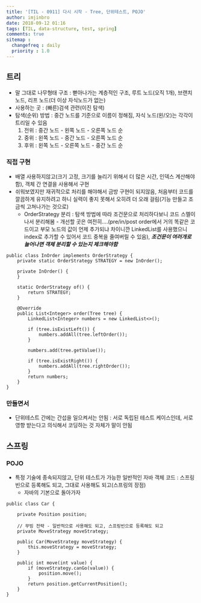 ```yaml
---
title: '[TIL - 0911] 다시 시작 - Tree, 단위테스트, POJO'
author: imjinbro
date: 2018-09-12 01:16
tags: [TIL, data-structure, test, spring]
comments: true
sitemap :
  changefreq : daily
  priority : 1.0
---
```


## 트리 
* 말 그대로 나무형태 구조 : 뻗아나가는 계층적인 구조, 루트 노드(오직 1개), 브랜치 노드, 리프 노드(더 이상 자식노드가 없는)
* 사용하는 곳 : (빠른)검색 관련(이진 탐색)
* 탐색(순위) 방법 : 중간 노드를 기준으로 이름이 정해짐, 자식 노드(왼/오)는 각각이 트리일 수 있음
  1. 전위 : 중간 노드 - 왼쪽 노드 - 오른쪽 노드 순
  2. 중위 : 왼쪽 노드 - 중간 노드 - 오른쪽 노드 순
  3. 후위 : 왼쪽 노드 - 오른쪽 노드 - 중간 노드 순

### 직접 구현
* 배열 사용하지않고(크기 고정, 크기를 늘리기 위해서 더 많은 시간, 인덱스 계산해야함), 객체 간 연결을 사용해서 구현
* 쉬워보였지만 재귀적으로 처리를 해야해서 금방 구현이 되지않음, 처음부터 코드를 깔끔하게 유지하려고 하니 실력이 좋지 못해서 오히려 더 오래 걸림(기능 만들고 조금씩 고쳐나가는 것으로)
  * OrderStrategy 분리 : 탐색 방법에 따라 조건문으로 처리하다보니 코드 스멜이 나서 분리해봄 - 개선할 곳은 여전히....(pre/in/post order에서 거의 똑같은 코드이고 부모 노드의 값이 언제 추가되냐 차이니깐 LinkedList를 사용했으니 index로 추가할 수 있어서 코드 중복을 줄여버릴 수 있음), ***조건문이 여러개로 늘어나면 객체 분리할 수 있는지 체크해야함***
  
~~~
public class InOrder implements OrderStrategy {
    private static OrderStrategy STRATEGY = new InOrder();

    private InOrder() {
    }

    static OrderStrategy of() {
        return STRATEGY;
    }

    @Override
    public List<Integer> order(Tree tree) {
        LinkedList<Integer> numbers = new LinkedList<>();

        if (tree.isExistLeft()) {
            numbers.addAll(tree.leftOrder());
        }

        numbers.add(tree.getValue());

        if (tree.isExistRight()) {
            numbers.addAll(tree.rightOrder());
        }
        return numbers;
    }
}
~~~
  
### 만들면서
* 단위테스트 간에는 간섭을 일으켜서는 안됨 : 서로 독립된 테스트 케이스인데, 서로 영향 받는다고 의식해서 코딩하는 것 자체가 말이 안됨
  
## 스프링
### POJO
* 특정 기술에 종속되지않고, 단위 테스트가 가능한 일반적인 자바 객체 코드 : 스프링 빈으로 등록해도 되고, 그대로 사용해도 되고(스프링의 장점)
  * 자바의 기본으로 돌아가자
  
~~~
public class Car {

    private Position position;
    
    // 무빙 전략 - 일반적으로 사용해도 되고, 스프링빈으로 등록해도 되고
    private MoveStrategy moveStrategy;

    public Car(MoveStrategy moveStrategy) {
        this.moveStrategy = moveStrategy;
    }

    public int move(int value) {
        if (moveStrategy.canGo(value)) {
            position.move();
        }
        return position.getCurrentPosition();
    }
}
~~~



